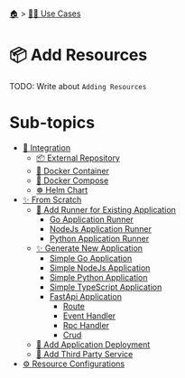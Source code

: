 <!--startTocHeader-->
[🏠](../../README.md) > [👷🏽 Use Cases](../README.md)
# 📦 Add Resources
<!--endTocHeader-->

TODO: Write about `Adding Resources`

<!--startTocSubtopic-->
# Sub-topics
* [🧩 Integration](integration/README.md)
  * [📦 External Repository](integration/external-repository.md)
  * [🐳 Docker Container](integration/docker-container.md)
  * [🐳 Docker Compose](integration/docker-compose.md)
  * [☸️ Helm Chart](integration/helm-chart.md)
* [✨ From Scratch](from-scratch/README.md)
  * [🏃 Add Runner for Existing Application](from-scratch/add-runner-for-existing-application/README.md)
    * [Go Application Runner](from-scratch/add-runner-for-existing-application/go-application-runner.md)
    * [NodeJs Application Runner](from-scratch/add-runner-for-existing-application/nodejs-application-runner.md)
    * [Python Application Runner](from-scratch/add-runner-for-existing-application/python-application-runner.md)
  * [✨ Generate New Application](from-scratch/generate-new-application/README.md)
    * [Simple Go Application](from-scratch/generate-new-application/simple-go-application.md)
    * [Simple NodeJs Application](from-scratch/generate-new-application/simple-nodejs-application.md)
    * [Simple Python Application](from-scratch/generate-new-application/simple-python-application.md)
    * [Simple TypeScript Application](from-scratch/generate-new-application/simple-typescript-application.md)
    * [FastApi Application](from-scratch/generate-new-application/fastapi-application/README.md)
      * [Route](from-scratch/generate-new-application/fastapi-application/route.md)
      * [Event Handler](from-scratch/generate-new-application/fastapi-application/event-handler.md)
      * [Rpc Handler](from-scratch/generate-new-application/fastapi-application/rpc-handler.md)
      * [Crud](from-scratch/generate-new-application/fastapi-application/crud.md)
  * [🚢 Add Application Deployment](from-scratch/add-application-deployment.md)
  * [🥉 Add Third Party Service](from-scratch/add-third-party-service.md)
* [⚙️ Resource Configurations](resource-configurations.md)
<!--endTocSubtopic-->